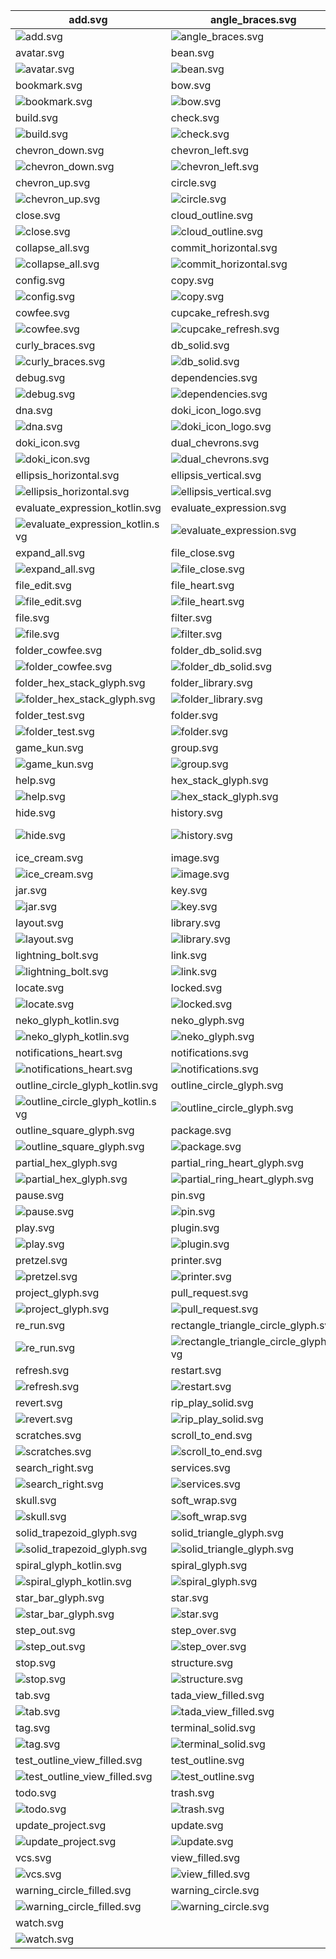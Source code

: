 | add.svg                                                                             | angle_braces.svg                                                                             | arrow_right.svg                                                                    |
| ----------------------------------------------------------------------------------- | -------------------------------------------------------------------------------------------- | ---------------------------------------------------------------------------------- |
| ![add.svg](./icons/exported/add.svg)                                                | ![angle_braces.svg](./icons/exported/angle_braces.svg)                                       | ![arrow_right.svg](./icons/exported/arrow_right.svg)                               |
| avatar.svg                                                                          | bean.svg                                                                                     | boat.svg                                                                           |
| ![avatar.svg](./icons/exported/avatar.svg)                                          | ![bean.svg](./icons/exported/bean.svg)                                                       | ![boat.svg](./icons/exported/boat.svg)                                             |
| bookmark.svg                                                                        | bow.svg                                                                                      | breakpoint.svg                                                                     |
| ![bookmark.svg](./icons/exported/bookmark.svg)                                      | ![bow.svg](./icons/exported/bow.svg)                                                         | ![breakpoint.svg](./icons/exported/breakpoint.svg)                                 |
| build.svg                                                                           | check.svg                                                                                    | cherry.svg                                                                         |
| ![build.svg](./icons/exported/build.svg)                                            | ![check.svg](./icons/exported/check.svg)                                                     | ![cherry.svg](./icons/exported/cherry.svg)                                         |
| chevron_down.svg                                                                    | chevron_left.svg                                                                             | chevron_right.svg                                                                  |
| ![chevron_down.svg](./icons/exported/chevron_down.svg)                              | ![chevron_left.svg](./icons/exported/chevron_left.svg)                                       | ![chevron_right.svg](./icons/exported/chevron_right.svg)                           |
| chevron_up.svg                                                                      | circle.svg                                                                                   | clear_text.svg                                                                     |
| ![chevron_up.svg](./icons/exported/chevron_up.svg)                                  | ![circle.svg](./icons/exported/circle.svg)                                                   | ![clear_text.svg](./icons/exported/clear_text.svg)                                 |
| close.svg                                                                           | cloud_outline.svg                                                                            | cloud.svg                                                                          |
| ![close.svg](./icons/exported/close.svg)                                            | ![cloud_outline.svg](./icons/exported/cloud_outline.svg)                                     | ![cloud.svg](./icons/exported/cloud.svg)                                           |
| collapse_all.svg                                                                    | commit_horizontal.svg                                                                        | commit_vertical.svg                                                                |
| ![collapse_all.svg](./icons/exported/collapse_all.svg)                              | ![commit_horizontal.svg](./icons/exported/commit_horizontal.svg)                             | ![commit_vertical.svg](./icons/exported/commit_vertical.svg)                       |
| config.svg                                                                          | copy.svg                                                                                     | coverage.svg                                                                       |
| ![config.svg](./icons/exported/config.svg)                                          | ![copy.svg](./icons/exported/copy.svg)                                                       | ![coverage.svg](./icons/exported/coverage.svg)                                     |
| cowfee.svg                                                                          | cupcake_refresh.svg                                                                          | cupcake.svg                                                                        |
| ![cowfee.svg](./icons/exported/cowfee.svg)                                          | ![cupcake_refresh.svg](./icons/oneOffs/cupcake_refresh.svg)                                  | ![cupcake.svg](./icons/exported/cupcake.svg)                                       |
| curly_braces.svg                                                                    | db_solid.svg                                                                                 | db.svg                                                                             |
| ![curly_braces.svg](./icons/exported/curly_braces.svg)                              | ![db_solid.svg](./icons/exported/db_solid.svg)                                               | ![db.svg](./icons/exported/db.svg)                                                 |
| debug.svg                                                                           | dependencies.svg                                                                             | disabled_breakpoint.svg                                                            |
| ![debug.svg](./icons/exported/debug.svg)                                            | ![dependencies.svg](./icons/exported/dependencies.svg)                                       | ![disabled_breakpoint.svg](./icons/exported/disabled_breakpoint.svg)               |
| dna.svg                                                                             | doki_icon_logo.svg                                                                           | doki_icon_settings.svg                                                             |
| ![dna.svg](./icons/exported/dna.svg)                                                | ![doki_icon_logo.svg](./icons/exported/doki_icon_logo.svg)                                   | ![doki_icon_settings.svg](./icons/oneOffs/doki_icon_settings.svg)                  |
| doki_icon.svg                                                                       | dual_chevrons.svg                                                                            | edit.svg                                                                           |
| ![doki_icon.svg](./icons/exported/doki_icon.svg)                                    | ![dual_chevrons.svg](./icons/exported/dual_chevrons.svg)                                     | ![edit.svg](./icons/exported/edit.svg)                                             |
| ellipsis_horizontal.svg                                                             | ellipsis_vertical.svg                                                                        | error_circle.svg                                                                   |
| ![ellipsis_horizontal.svg](./icons/exported/ellipsis_horizontal.svg)                | ![ellipsis_vertical.svg](./icons/exported/ellipsis_vertical.svg)                             | ![error_circle.svg](./icons/exported/error_circle.svg)                             |
| evaluate_expression_kotlin.svg                                                      | evaluate_expression.svg                                                                      | excludedFolder.svg                                                                 |
| ![evaluate_expression_kotlin.svg](./icons/oneOffs/evaluate_expression_kotlin.svg)   | ![evaluate_expression.svg](./icons/exported/evaluate_expression.svg)                         | ![excludedFolder.svg](./icons/oneOffs/excludedFolder.svg)                          |
| expand_all.svg                                                                      | file_close.svg                                                                               | file_config.svg                                                                    |
| ![expand_all.svg](./icons/exported/expand_all.svg)                                  | ![file_close.svg](./icons/oneOffs/file_close.svg)                                            | ![file_config.svg](./icons/oneOffs/file_config.svg)                                |
| file_edit.svg                                                                       | file_heart.svg                                                                               | file_kotlin.svg                                                                    |
| ![file_edit.svg](./icons/oneOffs/file_edit.svg)                                     | ![file_heart.svg](./icons/oneOffs/file_heart.svg)                                            | ![file_kotlin.svg](./icons/oneOffs/file_kotlin.svg)                                |
| file.svg                                                                            | filter.svg                                                                                   | flash_star.svg                                                                     |
| ![file.svg](./icons/exported/file.svg)                                              | ![filter.svg](./icons/exported/filter.svg)                                                   | ![flash_star.svg](./icons/exported/flash_star.svg)                                 |
| folder_cowfee.svg                                                                   | folder_db_solid.svg                                                                          | folder_heart.svg                                                                   |
| ![folder_cowfee.svg](./icons/oneOffs/folder_cowfee.svg)                             | ![folder_db_solid.svg](./icons/oneOffs/folder_db_solid.svg)                                  | ![folder_heart.svg](./icons/oneOffs/folder_heart.svg)                              |
| folder_hex_stack_glyph.svg                                                          | folder_library.svg                                                                           | folder_settings.svg                                                                |
| ![folder_hex_stack_glyph.svg](./icons/oneOffs/folder_hex_stack_glyph.svg)           | ![folder_library.svg](./icons/oneOffs/folder_library.svg)                                    | ![folder_settings.svg](./icons/oneOffs/folder_settings.svg)                        |
| folder_test.svg                                                                     | folder.svg                                                                                   | force_step_into.svg                                                                |
| ![folder_test.svg](./icons/oneOffs/folder_test.svg)                                 | ![folder.svg](./icons/exported/folder.svg)                                                   | ![force_step_into.svg](./icons/exported/force_step_into.svg)                       |
| game_kun.svg                                                                        | group.svg                                                                                    | heart.svg                                                                          |
| ![game_kun.svg](./icons/exported/game_kun.svg)                                      | ![group.svg](./icons/exported/group.svg)                                                     | ![heart.svg](./icons/exported/heart.svg)                                           |
| help.svg                                                                            | hex_stack_glyph.svg                                                                          | hidden_toolbar.svg                                                                 |
| ![help.svg](./icons/exported/help.svg)                                              | ![hex_stack_glyph.svg](./icons/exported/hex_stack_glyph.svg)                                 | ![hidden_toolbar.svg](./icons/exported/hidden_toolbar.svg)                         |
| hide.svg                                                                            | history.svg                                                                                  | hollow_square_circle_glyph.svg                                                     |
| ![hide.svg](./icons/exported/hide.svg)                                              | ![history.svg](./icons/exported/history.svg)                                                 | ![hollow_square_circle_glyph.svg](./icons/exported/hollow_square_circle_glyph.svg) |
| ice_cream.svg                                                                       | image.svg                                                                                    | intertwine.svg                                                                     |
| ![ice_cream.svg](./icons/exported/ice_cream.svg)                                    | ![image.svg](./icons/exported/image.svg)                                                     | ![intertwine.svg](./icons/exported/intertwine.svg)                                 |
| jar.svg                                                                             | key.svg                                                                                      | kotlin.svg                                                                         |
| ![jar.svg](./icons/exported/jar.svg)                                                | ![key.svg](./icons/exported/key.svg)                                                         | ![kotlin.svg](./icons/exported/kotlin.svg)                                         |
| layout.svg                                                                          | library.svg                                                                                  | light_house.svg                                                                    |
| ![layout.svg](./icons/exported/layout.svg)                                          | ![library.svg](./icons/exported/library.svg)                                                 | ![light_house.svg](./icons/exported/light_house.svg)                               |
| lightning_bolt.svg                                                                  | link.svg                                                                                     | linked_angle_braces.svg                                                            |
| ![lightning_bolt.svg](./icons/exported/lightning_bolt.svg)                          | ![link.svg](./icons/exported/link.svg)                                                       | ![linked_angle_braces.svg](./icons/exported/linked_angle_braces.svg)               |
| locate.svg                                                                          | locked.svg                                                                                   | mamsnrhbr_chehfde.svg                                                              |
| ![locate.svg](./icons/exported/locate.svg)                                          | ![locked.svg](./icons/exported/locked.svg)                                                   | ![mamsnrhbr_chehfde.svg](./icons/exported/mamsnrhbr_chehfde.svg)                   |
| neko_glyph_kotlin.svg                                                               | neko_glyph.svg                                                                               | network_graph.svg                                                                  |
| ![neko_glyph_kotlin.svg](./icons/oneOffs/neko_glyph_kotlin.svg)                     | ![neko_glyph.svg](./icons/exported/neko_glyph.svg)                                           | ![network_graph.svg](./icons/exported/network_graph.svg)                           |
| notifications_heart.svg                                                             | notifications.svg                                                                            | open.svg                                                                           |
| ![notifications_heart.svg](./icons/oneOffs/notifications_heart.svg)                 | ![notifications.svg](./icons/exported/notifications.svg)                                     | ![open.svg](./icons/exported/open.svg)                                             |
| outline_circle_glyph_kotlin.svg                                                     | outline_circle_glyph.svg                                                                     | outline_rectangle_glyph.svg                                                        |
| ![outline_circle_glyph_kotlin.svg](./icons/oneOffs/outline_circle_glyph_kotlin.svg) | ![outline_circle_glyph.svg](./icons/exported/outline_circle_glyph.svg)                       | ![outline_rectangle_glyph.svg](./icons/exported/outline_rectangle_glyph.svg)       |
| outline_square_glyph.svg                                                            | package.svg                                                                                  | partial_hex_glyph_kotlin.svg                                                       |
| ![outline_square_glyph.svg](./icons/exported/outline_square_glyph.svg)              | ![package.svg](./icons/oneOffs/package.svg)                                                  | ![partial_hex_glyph_kotlin.svg](./icons/oneOffs/partial_hex_glyph_kotlin.svg)      |
| partial_hex_glyph.svg                                                               | partial_ring_heart_glyph.svg                                                                 | partial_triangle_glyph.svg                                                         |
| ![partial_hex_glyph.svg](./icons/exported/partial_hex_glyph.svg)                    | ![partial_ring_heart_glyph.svg](./icons/exported/partial_ring_heart_glyph.svg)               | ![partial_triangle_glyph.svg](./icons/exported/partial_triangle_glyph.svg)         |
| pause.svg                                                                           | pin.svg                                                                                      | play_solid.svg                                                                     |
| ![pause.svg](./icons/exported/pause.svg)                                            | ![pin.svg](./icons/exported/pin.svg)                                                         | ![play_solid.svg](./icons/exported/play_solid.svg)                                 |
| play.svg                                                                            | plugin.svg                                                                                   | pretzel_refresh.svg                                                                |
| ![play.svg](./icons/exported/play.svg)                                              | ![plugin.svg](./icons/exported/plugin.svg)                                                   | ![pretzel_refresh.svg](./icons/oneOffs/pretzel_refresh.svg)                        |
| pretzel.svg                                                                         | printer.svg                                                                                  | profile.svg                                                                        |
| ![pretzel.svg](./icons/exported/pretzel.svg)                                        | ![printer.svg](./icons/exported/printer.svg)                                                 | ![profile.svg](./icons/exported/profile.svg)                                       |
| project_glyph.svg                                                                   | pull_request.svg                                                                             | push_changes.svg                                                                   |
| ![project_glyph.svg](./icons/exported/project_glyph.svg)                            | ![pull_request.svg](./icons/exported/pull_request.svg)                                       | ![push_changes.svg](./icons/exported/push_changes.svg)                             |
| re_run.svg                                                                          | rectangle_triangle_circle_glyph.svg                                                          | recursion.svg                                                                      |
| ![re_run.svg](./icons/exported/re_run.svg)                                          | ![rectangle_triangle_circle_glyph.svg](./icons/exported/rectangle_triangle_circle_glyph.svg) | ![recursion.svg](./icons/exported/recursion.svg)                                   |
| refresh.svg                                                                         | restart.svg                                                                                  | resume.svg                                                                         |
| ![refresh.svg](./icons/exported/refresh.svg)                                        | ![restart.svg](./icons/exported/restart.svg)                                                 | ![resume.svg](./icons/exported/resume.svg)                                         |
| revert.svg                                                                          | rip_play_solid.svg                                                                           | rip.svg                                                                            |
| ![revert.svg](./icons/exported/revert.svg)                                          | ![rip_play_solid.svg](./icons/oneOffs/rip_play_solid.svg)                                    | ![rip.svg](./icons/exported/rip.svg)                                               |
| scratches.svg                                                                       | scroll_to_end.svg                                                                            | search_left.svg                                                                    |
| ![scratches.svg](./icons/exported/scratches.svg)                                    | ![scroll_to_end.svg](./icons/exported/scroll_to_end.svg)                                     | ![search_left.svg](./icons/exported/search_left.svg)                               |
| search_right.svg                                                                    | services.svg                                                                                 | settings.svg                                                                       |
| ![search_right.svg](./icons/exported/search_right.svg)                              | ![services.svg](./icons/exported/services.svg)                                               | ![settings.svg](./icons/exported/settings.svg)                                     |
| skull.svg                                                                           | soft_wrap.svg                                                                                | solid_doki_glyph.svg                                                               |
| ![skull.svg](./icons/exported/skull.svg)                                            | ![soft_wrap.svg](./icons/exported/soft_wrap.svg)                                             | ![solid_doki_glyph.svg](./icons/exported/solid_doki_glyph.svg)                     |
| solid_trapezoid_glyph.svg                                                           | solid_triangle_glyph.svg                                                                     | space_glyph.svg                                                                    |
| ![solid_trapezoid_glyph.svg](./icons/exported/solid_trapezoid_glyph.svg)            | ![solid_triangle_glyph.svg](./icons/exported/solid_triangle_glyph.svg)                       | ![space_glyph.svg](./icons/exported/space_glyph.svg)                               |
| spiral_glyph_kotlin.svg                                                             | spiral_glyph.svg                                                                             | square_braces.svg                                                                  |
| ![spiral_glyph_kotlin.svg](./icons/oneOffs/spiral_glyph_kotlin.svg)                 | ![spiral_glyph.svg](./icons/exported/spiral_glyph.svg)                                       | ![square_braces.svg](./icons/exported/square_braces.svg)                           |
| star_bar_glyph.svg                                                                  | star.svg                                                                                     | step_into.svg                                                                      |
| ![star_bar_glyph.svg](./icons/exported/star_bar_glyph.svg)                          | ![star.svg](./icons/exported/star.svg)                                                       | ![step_into.svg](./icons/exported/step_into.svg)                                   |
| step_out.svg                                                                        | step_over.svg                                                                                | stop_solid.svg                                                                     |
| ![step_out.svg](./icons/exported/step_out.svg)                                      | ![step_over.svg](./icons/exported/step_over.svg)                                             | ![stop_solid.svg](./icons/exported/stop_solid.svg)                                 |
| stop.svg                                                                            | structure.svg                                                                                | subtract.svg                                                                       |
| ![stop.svg](./icons/exported/stop.svg)                                              | ![structure.svg](./icons/exported/structure.svg)                                             | ![subtract.svg](./icons/exported/subtract.svg)                                     |
| tab.svg                                                                             | tada_view_filled.svg                                                                         | tada.svg                                                                           |
| ![tab.svg](./icons/exported/tab.svg)                                                | ![tada_view_filled.svg](./icons/oneOffs/tada_view_filled.svg)                                | ![tada.svg](./icons/exported/tada.svg)                                             |
| tag.svg                                                                             | terminal_solid.svg                                                                           | terminal.svg                                                                       |
| ![tag.svg](./icons/exported/tag.svg)                                                | ![terminal_solid.svg](./icons/exported/terminal_solid.svg)                                   | ![terminal.svg](./icons/exported/terminal.svg)                                     |
| test_outline_view_filled.svg                                                        | test_outline.svg                                                                             | test.svg                                                                           |
| ![test_outline_view_filled.svg](./icons/oneOffs/test_outline_view_filled.svg)       | ![test_outline.svg](./icons/exported/test_outline.svg)                                       | ![test.svg](./icons/exported/test.svg)                                             |
| todo.svg                                                                            | trash.svg                                                                                    | unlocked.svg                                                                       |
| ![todo.svg](./icons/exported/todo.svg)                                              | ![trash.svg](./icons/exported/trash.svg)                                                     | ![unlocked.svg](./icons/exported/unlocked.svg)                                     |
| update_project.svg                                                                  | update.svg                                                                                   | vcs_solid.svg                                                                      |
| ![update_project.svg](./icons/exported/update_project.svg)                          | ![update.svg](./icons/exported/update.svg)                                                   | ![vcs_solid.svg](./icons/exported/vcs_solid.svg)                                   |
| vcs.svg                                                                             | view_filled.svg                                                                              | view.svg                                                                           |
| ![vcs.svg](./icons/exported/vcs.svg)                                                | ![view_filled.svg](./icons/exported/view_filled.svg)                                         | ![view.svg](./icons/exported/view.svg)                                             |
| warning_circle_filled.svg                                                           | warning_circle.svg                                                                           | warning_triangle.svg                                                               |
| ![warning_circle_filled.svg](./icons/exported/warning_circle_filled.svg)            | ![warning_circle.svg](./icons/exported/warning_circle.svg)                                   | ![warning_triangle.svg](./icons/exported/warning_triangle.svg)                     |
| watch.svg                                                                           |                                                                                              |                                                                                    |
| ![watch.svg](./icons/exported/watch.svg)                                            |                                                                                              |                                                                                    |